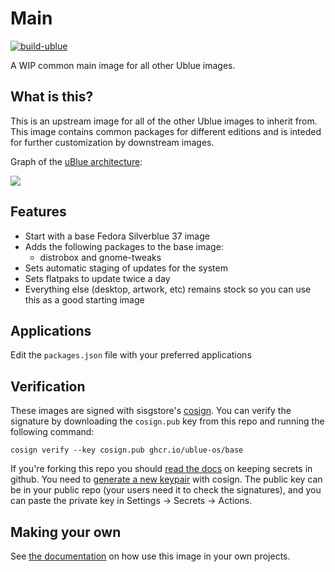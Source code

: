 # Main

[![build-ublue](https://github.com/ublue-os/main/actions/workflows/build.yml/badge.svg)](https://github.com/ublue-os/main/actions/workflows/build.yml)

A WIP common main image for all other Ublue images.

## What is this?

This is an upstream image for all of the other Ublue images to inherit from. This image contains common packages for different editions and is inteded for further customization by downstream images.

Graph of the [uBlue architecture](https://ublue.it/architecture/):

![](https://ublue.it/ublue-architecture-graph.png)

## Features

- Start with a base Fedora Silverblue 37 image
- Adds the following packages to the base image:
  - distrobox and gnome-tweaks
- Sets automatic staging of updates for the system
- Sets flatpaks to update twice a day
- Everything else (desktop, artwork, etc) remains stock so you can use this as a good starting image

## Applications

Edit the `packages.json` file with your preferred applications

## Verification

These images are signed with sisgstore's [cosign](https://docs.sigstore.dev/cosign/overview/). You can verify the signature by downloading the `cosign.pub` key from this repo and running the following command:

    cosign verify --key cosign.pub ghcr.io/ublue-os/base

If you're forking this repo you should [read the docs](https://docs.github.com/en/actions/security-guides/encrypted-secrets) on keeping secrets in github. You need to [generate a new keypair](https://docs.sigstore.dev/cosign/overview/) with cosign. The public key can be in your public repo (your users need it to check the signatures), and you can paste the private key in Settings -> Secrets -> Actions.

## Making your own

See [the documentation](https://ublue.it/making-your-own/) on how use this image in your own projects.
